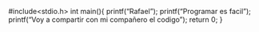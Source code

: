 #include<stdio.h>
int main(){
printf(“Rafael”);
printf(“Programar es facil”);
printf(“Voy a compartir con mi compañero el codigo”);
return 0;
}
